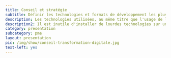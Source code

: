 ```yaml
---
title: Conseil et stratégie
subtitle: Définir les technologies et formats de développement les plus pertinents
description: Les technologies utilisées, au même titre que l'usage de la solution à developper, sont une <b>question de choix</b>, l'important est de faire les bons. Notre éxperience en projets IT est mise à la disposition de nos nouveaux clients. Nos experts vous aident à faire des choix techniques qui determineront <b>la conduite du projet et les résultats</b> qui suivront.
description2: Il est inutile d'installer de lourdes technologies sur un simple site web qui n'aspire pas à évoluer. A l'inverse, nous recevons parfois des entreprises pour qui une agence web  ou un indépendant a bricolé une plateforme limitée techniquement alors qu'elle nécessitait un back-end puissant et évolutif. <b>L'accompagnement est élémentaire</b>, nos docteurs en IT et ingénieurs experimentés se déplacent régulièrement chez des grands comptes et PME afin d'effectuer <b>une mission d'audit technologique</b> et conseil.
category: presentation
subcategory: pme
layout: presentation
pic: /img/show/conseil-transformation-digitale.jpg
text-left: yes
---
```

